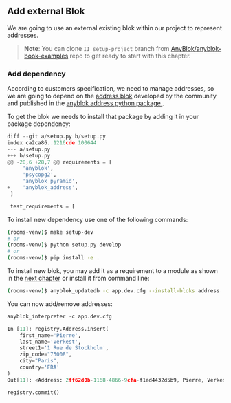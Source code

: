 ## Add external Blok

We are going to use an external existing blok within our project to represent
addresses.

> **Note**: You can clone ``II_setup-project`` branch from
> [AnyBlok/anyblok-book-examples][gh_abe] repo to get ready to start
> with this chapter.

### Add dependency

According to customers specification, we need to manage addresses, so
we are going to depend on the [address blok][gh_address_blok] developed
by the community and published in the [anyblok address python package
][pypi_address_blok].

To get the blok we needs to install that package by adding it in
your package dependency:

```python
diff --git a/setup.py b/setup.py
index ca2ca86..1216cde 100644
--- a/setup.py
+++ b/setup.py
@@ -28,6 +28,7 @@ requirements = [
     'anyblok',
     'psycopg2',
     'anyblok_pyramid',
+    'anyblok_address',
 ]

 test_requirements = [
```

To install new dependency use one of the following commands:

```bash
(rooms-venv)$ make setup-dev
# or
(rooms-venv)$ python setup.py develop
# or
(rooms-venv)$ pip install -e .
```

To install new blok, you may add it as a requirement to a module
as shown in the [next chapter](./02_extend_blok.md) or install it
from command line:

```bash
(rooms-venv)$ anyblok_updatedb -c app.dev.cfg --install-bloks address
```

You can now add/remove addresses:
```python
anyblok_interpreter -c app.dev.cfg

In [11]: registry.Address.insert(
    first_name='Pierre',
    last_name='Verkest',
    street1='1 Rue de Stockholm',
    zip_code="75008",
    city="Paris",
    country='FRA'
)
Out[11]: <Address: 2ff62d0b-1168-4866-9cfa-f1ed4432d5b9, Pierre, Verkest, None, 75008, Country(alpha_2='FR', alpha_3='FRA', name='France', numeric='250', official_name='French Republic') [RO=False] >

registry.commit()
```

[pypi_address_blok]: https://pypi.org/project/anyblok_address/
[gh_address_blok]: https://github.com/AnyBlok/anyblok_address/tree/master/anyblok_address/bloks/address
[gh_abe]: https://github.com/AnyBlok/anyblok-book-examples
